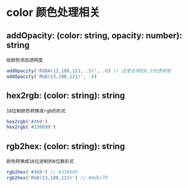 # color 颜色处理相关

## addOpacity: (color: string, opacity: number): string

`给颜色添加透明度`

```typescript
addOpacity('RGBA(13,188,121, .5)', .6) // 这里会得到0.3的透明度
addOpacity('RGB(13,188,121)', .6)
```

## hex2rgb: (color: string): string

`16位制颜色转换成rgb的形式`

```typescript
hex2rgb('#369') 
hex2rgb('#336699')
```

## rgb2hex: (color: string): string

`颜色转换成16位进制的6位数形式`

```typescript
rgb2hex('#369') // #336699
rgb2hex('RGB(13,188,121)') // #0dbc79
```
